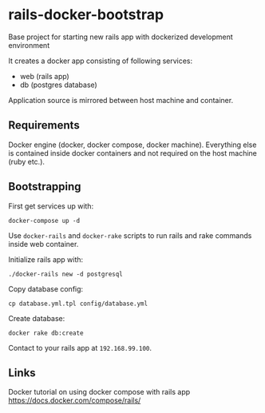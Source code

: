 # rails-docker-bootstrap

Base project for starting new rails app with dockerized development environment

It creates a docker app consisting of following services:
- web (rails app)
- db (postgres database)

Application source is mirrored between host machine and container.

## Requirements

Docker engine (docker, docker compose, docker machine). Everything else is contained inside docker containers and not required on the host machine (ruby etc.).

## Bootstrapping

First get services up with:

```
docker-compose up -d
```

Use `docker-rails` and `docker-rake` scripts to run rails and rake commands inside web container.

Initialize rails app with:

```
./docker-rails new -d postgresql
```

Copy database config:

```
cp database.yml.tpl config/database.yml
```

Create database:

```
docker rake db:create
```

Contact to your rails app at `192.168.99.100`.

## Links

Docker tutorial on using docker compose with rails app https://docs.docker.com/compose/rails/
